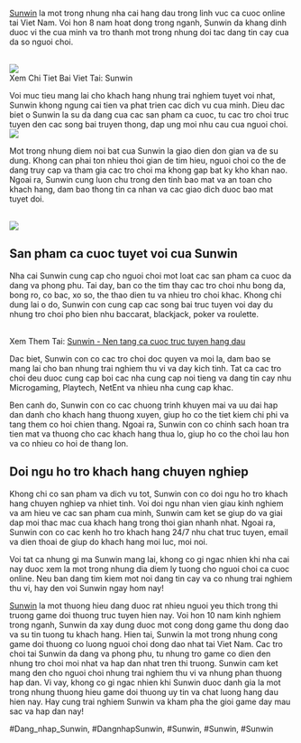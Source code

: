 <p><a href="https://isunwin.dev/">Sunwin</a> la mot trong nhung nha cai hang dau trong linh vuc ca cuoc online tai Viet Nam. Voi hon 8 nam hoat dong trong nganh, Sunwin da khang dinh duoc vi the cua minh va tro thanh mot trong nhung doi tac dang tin cay cua da so nguoi choi.</p><br><img src="https://isunwin.dev/wp-content/uploads/2025/01/cac-buoc-dang-nhap-tai-khoan-sunwin.webp"></br>
Xem Chi Tiet Bai Viet Tai: Sunwin<p>Voi muc tieu mang lai cho khach hang nhung trai nghiem tuyet voi nhat, Sunwin khong ngung cai tien va phat trien cac dich vu cua minh. Dieu dac biet o Sunwin la su da dang cua cac san pham ca cuoc, tu cac tro choi truc tuyen den cac song bai truyen thong, dap ung moi nhu cau cua nguoi choi.<br><img src="https://isunwin.dev/wp-content/uploads/2025/01/tong-quan-ve-sunwin.webp"></br><p>Mot trong nhung diem noi bat cua Sunwin la giao dien don gian va de su dung. Khong can phai ton nhieu thoi gian de tim hieu, nguoi choi co the de dang truy cap va tham gia cac tro choi ma khong gap bat ky kho khan nao. Ngoai ra, Sunwin cung luon chu trong den tinh bao mat va an toan cho khach hang, dam bao thong tin ca nhan va cac giao dich duoc bao mat tuyet doi.</p><br><img src="https://isunwin.dev/wp-content/uploads/2024/12/khuyen-mai.webp"></br><h2>San pham ca cuoc tuyet voi cua Sunwin</h2><p>Nha cai Sunwin cung cap cho nguoi choi mot loat cac san pham ca cuoc da dang va phong phu. Tai day, ban co the tim thay cac tro choi nhu bong da, bong ro, co bac, xo so, the thao dien tu va nhieu tro choi khac. Khong chi dung lai o do, Sunwin con cung cap cac song bai truc tuyen voi day du nhung tro choi pho bien nhu baccarat, blackjack, poker va roulette.</p><br>Xem Them Tai: <a href="https://telegra.ph/Sunwin-l%C3%A0-m%E1%BB%99t-trong-nh%E1%BB%AFng-th%C6%B0%C6%A1ng-hi%E1%BB%87u-c%C3%A1-c%C6%B0%E1%BB%A3c-tr%E1%BB%B1c-tuy%E1%BA%BFn-%C4%91%C6%B0%E1%BB%A3c-y%C3%AAu-th%C3%ADch-nh%E1%BA%A5t-hi%E1%BB%87n-nay-v%E1%BB%9Bi-%C4%91a-d%E1%BA%A1ng-c%C3%A1c-tr%C3%B2-ch%C6%A1i-v%C3%A0-d%E1%BB%8Bch-v%E1%BB%A5-h%E1%BA%A5p-d%E1%BA%AB-04-25">Sunwin - Nen tang ca cuoc truc tuyen hang dau</a></br><p>Dac biet, Sunwin con co cac tro choi doc quyen va moi la, dam bao se mang lai cho ban nhung trai nghiem thu vi va day kich tinh. Tat ca cac tro choi deu duoc cung cap boi cac nha cung cap noi tieng va dang tin cay nhu Microgaming, Playtech, NetEnt va nhieu nha cung cap khac.<p>Ben canh do, Sunwin con co cac chuong trinh khuyen mai va uu dai hap dan danh cho khach hang thuong xuyen, giup ho co the tiet kiem chi phi va tang them co hoi chien thang. Ngoai ra, Sunwin con co chinh sach hoan tra tien mat va thuong cho cac khach hang thua lo, giup ho co the choi lau hon va co nhieu co hoi de thang lon.</p><h2>Doi ngu ho tro khach hang chuyen nghiep</h2><p>Khong chi co san pham va dich vu tot, Sunwin con co doi ngu ho tro khach hang chuyen nghiep va nhiet tinh. Voi doi ngu nhan vien giau kinh nghiem va am hieu ve cac san pham cua minh, Sunwin cam ket se giup do va giai dap moi thac mac cua khach hang trong thoi gian nhanh nhat. Ngoai ra, Sunwin con co cac kenh ho tro khach hang 24/7 nhu chat truc tuyen, email va dien thoai de giup do khach hang moi luc, moi noi.</p><p>Voi tat ca nhung gi ma Sunwin mang lai, khong co gi ngac nhien khi nha cai nay duoc xem la mot trong nhung dia diem ly tuong cho nguoi choi ca cuoc online. Neu ban dang tim kiem mot noi dang tin cay va co nhung trai nghiem thu vi, hay den voi Sunwin ngay hom nay!</p><p><a href="https://isunwin.dev/">Sunwin</a> la mot thuong hieu dang duoc rat nhieu nguoi yeu thich trong thi truong game doi thuong truc tuyen hien nay. Voi hon 10 nam kinh nghiem trong nganh, Sunwin da xay dung duoc mot cong dong game thu dong dao va su tin tuong tu khach hang. Hien tai, Sunwin la mot trong nhung cong game doi thuong co luong nguoi choi dong dao nhat tai Viet Nam. Cac tro choi tai Sunwin da dang va phong phu, tu nhung tro game co dien den nhung tro choi moi nhat va hap dan nhat tren thi truong. Sunwin cam ket mang den cho nguoi choi nhung trai nghiem thu vi va nhung phan thuong hap dan. Vi vay, khong co gi ngac nhien khi Sunwin duoc danh gia la mot trong nhung thuong hieu game doi thuong uy tin va chat luong hang dau hien nay. Hay cung trai nghiem Sunwin va kham pha the gioi game day mau sac va hap dan nay!</p>
#Dang_nhap_Sunwin, #DangnhapSunwin, #Sunwin, #Sunwin, #Sunwin
